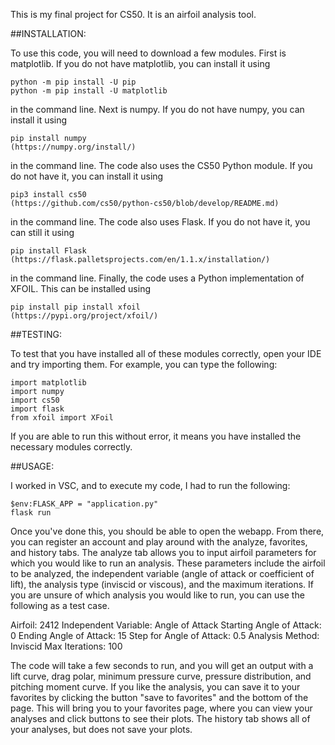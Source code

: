 This is my final project for CS50. It is an airfoil analysis tool.


##INSTALLATION:

To use this code, you will need to download a few modules. First is matplotlib. If you do not have matplotlib, you can install it using

```
python -m pip install -U pip
python -m pip install -U matplotlib
```

in the command line. Next is numpy. If you do not have numpy, you can install it using

```
pip install numpy
(https://numpy.org/install/)
```

in the command line. The code also uses the CS50 Python module. If you do not have it, you can install it using

```
pip3 install cs50
(https://github.com/cs50/python-cs50/blob/develop/README.md)
```

in the command line. The code also uses Flask. If you do not have it, you can still it using

```
pip install Flask
(https://flask.palletsprojects.com/en/1.1.x/installation/)
```

in the command line. Finally, the code uses a Python implementation of XFOIL. This can be installed using

```
pip install pip install xfoil
(https://pypi.org/project/xfoil/)
```

##TESTING:

To test that you have installed all of these modules correctly, open your IDE and try importing them. For example, you can type the following:

```
import matplotlib
import numpy
import cs50
import flask
from xfoil import XFoil
```

If you are able to run this without error, it means you have installed the necessary modules correctly. 

##USAGE: 

I worked in VSC, and to execute my code, I had to run the following: 

```
$env:FLASK_APP = "application.py"
flask run
```

Once you've done this, you should be able to open the webapp. From there, you can register an account and play around with the analyze, favorites, and history tabs. The analyze tab allows you to input airfoil parameters for which you would like to run an analysis. These parameters include the airfoil to be analyzed, the independent variable (angle of attack or coefficient of lift), the analysis type (inviscid or viscous), and the maximum iterations. If you are unsure of which analysis you would like to run, you can use the following as a test case.

Airfoil: 2412
Independent Variable: Angle of Attack
Starting Angle of Attack: 0
Ending Angle of Attack: 15
Step for Angle of Attack: 0.5
Analysis Method: Inviscid
Max Iterations: 100

The code will take a few seconds to run, and you will get an output with a lift curve, drag polar, minimum pressure curve, pressure distribution, and pitching moment curve. If you like the analysis, you can save it to your favorites by clicking the button "save to favorites" and the bottom of the page. This will bring you to your favorites page, where you can view your analyses and click buttons to see their plots. The history tab shows all of your analyses, but does not save your plots. 
